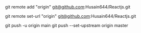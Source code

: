 git remote add "origin" git@github.com:Husain644/Reactjs.git

git remote set-url "origin" git@github.com:Husain644/Reactjs.git

git push -u origin main
git push --set-upstream origin master